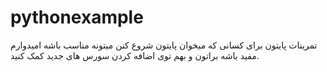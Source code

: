 # pythonexample
تمرینات پایتون برای کسانی که میخوان پایتون شروع کنن میتونه مناسب باشه امیدوارم مفید باشه براتون و بهم توی اضافه کردن سورس های جدید کمک کنید.
